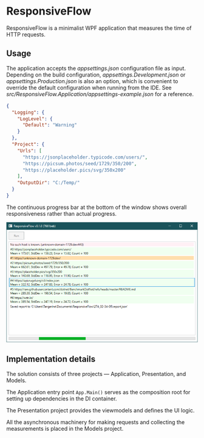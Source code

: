 # ResponsiveFlow

ResponsiveFlow is a minimalist WPF application that measures the time of HTTP requests.

## Usage

The application accepts the _appsettings.json_ configuration file as input.
Depending on the build configuration, _appsettings.Development.json_ or _appsettings.Production.json_ is also an option, which is convenient to override the default configuration when running from the IDE.
See _src/ResponsiveFlow.Application/appsettings-example.json_ for a reference.

```json
{
  "Logging": {
    "LogLevel": {
      "Default": "Warning"
    }
  },
  "Project": {
    "Urls": [
      "https://jsonplaceholder.typicode.com/users/",
      "https://picsum.photos/seed/1729/350/200",
      "https://placeholder.pics/svg/350x200"
    ],
    "OutputDir": "C:/Temp/"
  }
}
```

The continuous progress bar at the bottom of the window shows overall responsiveness rather than actual progress.

![](./assets/screenshot.png)

## Implementation details

The solution consists of three projects — Application, Presentation, and Models.

The Application entry point `App.Main()` serves as the composition root for setting up dependencies in the DI container.

The Presentation project provides the viewmodels and defines the UI logic.

All the asynchronous machinery for making requests and collecting the measurements is placed in the Models project.
